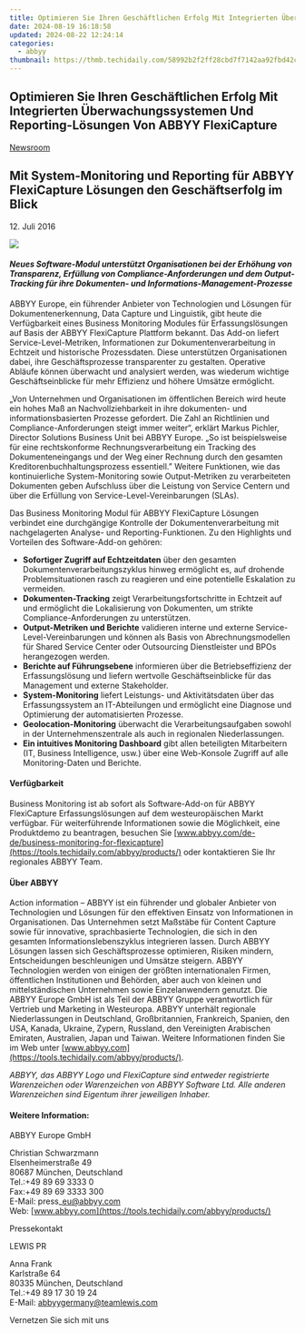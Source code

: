 ```yaml
---
title: Optimieren Sie Ihren Geschäftlichen Erfolg Mit Integrierten Überwachungssystemen Und Reporting-Lösungen Von ABBYY FlexiCapture
date: 2024-08-19 16:18:58
updated: 2024-08-22 12:24:14
categories:
  - abbyy
thumbnail: https://thmb.techidaily.com/58992b2f2ff28cbd7f7142aa92fbd42cf8a8200b47b4082bc718f88eefb4ff2a.jpg
---
```


## Optimieren Sie Ihren Geschäftlichen Erfolg Mit Integrierten Überwachungssystemen Und Reporting-Lösungen Von ABBYY FlexiCapture

[Newsroom](https://tools.techidaily.com/abbyy/products/)

## Mit System-Monitoring und Reporting für ABBYY FlexiCapture Lösungen den Geschäftserfolg im Blick

12\. Juli 2016

![](https://content.abbyy.com/-/media/project/abbyy/abbyy/branchtemplates/shutterstock_1272462163_1296-x-729.jpg?h=729&iar=0&w=1296)

#### _Neues Software-Modul unterstützt Organisationen bei der Erhöhung von Transparenz, Erfüllung von Compliance-Anforderungen und dem Output-Tracking für ihre Dokumenten- und Informations-Management-Prozesse_

ABBYY Europe, ein führender Anbieter von Technologien und Lösungen für Dokumentenerkennung, Data Capture und Linguistik, gibt heute die Verfügbarkeit eines Business Monitoring Modules für Erfassungslösungen auf Basis der ABBYY FlexiCapture Plattform bekannt. Das Add-on liefert Service-Level-Metriken, Informationen zur Dokumentenverarbeitung in Echtzeit und historische Prozessdaten. Diese unterstützen Organisationen dabei, ihre Geschäftsprozesse transparenter zu gestalten. Operative Abläufe können überwacht und analysiert werden, was wiederum wichtige Geschäftseinblicke für mehr Effizienz und höhere Umsätze ermöglicht.

„Von Unternehmen und Organisationen im öffentlichen Bereich wird heute ein hohes Maß an Nachvollziehbarkeit in ihre dokumenten- und informationsbasierten Prozesse gefordert. Die Zahl an Richtlinien und Compliance-Anforderungen steigt immer weiter“, erklärt Markus Pichler, Director Solutions Business Unit bei ABBYY Europe. „So ist beispielsweise für eine rechtskonforme Rechnungsverarbeitung ein Tracking des Dokumenteneingangs und der Weg einer Rechnung durch den gesamten Kreditorenbuchhaltungsprozess essentiell.” Weitere Funktionen, wie das kontinuierliche System-Monitoring sowie Output-Metriken zu verarbeiteten Dokumenten geben Aufschluss über die Leistung von Service Centern und über die Erfüllung von Service-Level-Vereinbarungen (SLAs).

Das Business Monitoring Modul für ABBYY FlexiCapture Lösungen verbindet eine durchgängige Kontrolle der Dokumentenverarbeitung mit nachgelagerten Analyse- und Reporting-Funktionen. Zu den Highlights und Vorteilen des Software-Add-on gehören:

* **Sofortiger Zugriff auf Echtzeitdaten** über den gesamten Dokumentenverarbeitungszyklus hinweg ermöglicht es, auf drohende Problemsituationen rasch zu reagieren und eine potentielle Eskalation zu vermeiden.
* **Dokumenten-Tracking** zeigt Verarbeitungsfortschritte in Echtzeit auf und ermöglicht die Lokalisierung von Dokumenten, um strikte Compliance-Anforderungen zu unterstützen.
* **Output-Metriken und Berichte** validieren interne und externe Service-Level-Vereinbarungen und können als Basis von Abrechnungsmodellen für Shared Service Center oder Outsourcing Dienstleister und BPOs herangezogen werden.
* **Berichte auf Führungsebene** informieren über die Betriebseffizienz der Erfassungslösung und liefern wertvolle Geschäftseinblicke für das Management und externe Stakeholder.
* **System-Monitoring** liefert Leistungs- und Aktivitätsdaten über das Erfassungssystem an IT-Abteilungen und ermöglicht eine Diagnose und Optimierung der automatisierten Prozesse.
* **Geolocation-Monitoring** überwacht die Verarbeitungsaufgaben sowohl in der Unternehmenszentrale als auch in regionalen Niederlassungen.
* **Ein intuitives Monitoring Dashboard** gibt allen beteiligten Mitarbeitern (IT, Business Intelligence, usw.) über eine Web-Konsole Zugriff auf alle Monitoring-Daten und Berichte.

#### Verfügbarkeit

Business Monitoring ist ab sofort als Software-Add-on für ABBYY FlexiCapture Erfassungslösungen auf dem westeuropäischen Markt verfügbar. Für weiterführende Informationen sowie die Möglichkeit, eine Produktdemo zu beantragen, besuchen Sie [www.abbyy.com/de-de/business-monitoring-for-flexicapture](https://tools.techidaily.com/abbyy/products/) oder kontaktieren Sie Ihr regionales ABBYY Team.

#### Über ABBYY

Action information – ABBYY ist ein führender und globaler Anbieter von Technologien und Lösungen für den effektiven Einsatz von Informationen in Organisationen. Das Unternehmen setzt Maßstäbe für Content Capture sowie für innovative, sprachbasierte Technologien, die sich in den gesamten Informationslebenszyklus integrieren lassen. Durch ABBYY Lösungen lassen sich Geschäftsprozesse optimieren, Risiken mindern, Entscheidungen beschleunigen und Umsätze steigern. ABBYY Technologien werden von einigen der größten internationalen Firmen, öffentlichen Institutionen und Behörden, aber auch von kleinen und mittelständischen Unternehmen sowie Einzelanwendern genutzt. Die ABBYY Europe GmbH ist als Teil der ABBYY Gruppe verantwortlich für Vertrieb und Marketing in Westeuropa. ABBYY unterhält regionale Niederlassungen in Deutschland, Großbritannien, Frankreich, Spanien, den USA, Kanada, Ukraine, Zypern, Russland, den Vereinigten Arabischen Emiraten, Australien, Japan und Taiwan. Weitere Informationen finden Sie im Web unter [www.abbyy.com](https://tools.techidaily.com/abbyy/products/).

_ABBYY, das ABBYY Logo und FlexiCapture sind entweder registrierte Warenzeichen oder Warenzeichen von ABBYY Software Ltd. Alle anderen Warenzeichen sind Eigentum ihrer jeweiligen Inhaber._

#### Weitere Information:

ABBYY Europe GmbH

Christian Schwarzmann  
Elsenheimerstraße 49   
80687 München, Deutschland  
Tel.:+49 89 69 3333 0  
Fax:+49 89 69 3333 300  
E-Mail: press\_eu@abbyy.com  
Web: [www.abbyy.com](https://tools.techidaily.com/abbyy/products/)

Pressekontakt

LEWIS PR

Anna Frank  
Karlstraße 64  
80335 München, Deutschland  
Tel.:+49 89 17 30 19 24  
E-Mail: [abbyygermany@teamlewis.com](https://tools.techidaily.com/abbyy/products/)

  
Vernetzen Sie sich mit uns

<ins class="adsbygoogle"
     style="display:block"
     data-ad-format="autorelaxed"
     data-ad-client="ca-pub-7571918770474297"
     data-ad-slot="1223367746"></ins>



<ins class="adsbygoogle"
     style="display:block"
     data-ad-client="ca-pub-7571918770474297"
     data-ad-slot="8358498916"
     data-ad-format="auto"
     data-full-width-responsive="true"></ins>
